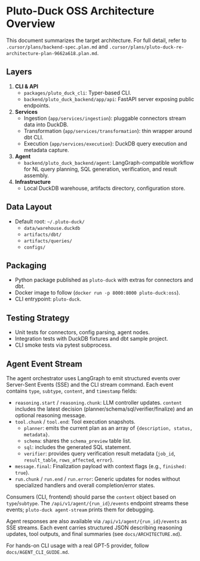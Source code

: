 # Pluto-Duck OSS Architecture Overview

This document summarizes the target architecture. For full detail, refer to
`.cursor/plans/backend-spec.plan.md` and `.cursor/plans/pluto-duck-re-architecture-plan-9662a618.plan.md`.

## Layers

1. **CLI & API**
   - `packages/pluto_duck_cli`: Typer-based CLI.
   - `backend/pluto_duck_backend/app/api`: FastAPI server exposing public endpoints.
2. **Services**
   - Ingestion (`app/services/ingestion`): pluggable connectors stream data into DuckDB.
   - Transformation (`app/services/transformation`): thin wrapper around dbt CLI.
   - Execution (`app/services/execution`): DuckDB query execution and metadata capture.
3. **Agent**
   - `backend/pluto_duck_backend/agent`: LangGraph-compatible workflow for NL query planning, SQL generation, verification, and result assembly.
4. **Infrastructure**
   - Local DuckDB warehouse, artifacts directory, configuration store.

## Data Layout

- Default root: `~/.pluto-duck/`
  - `data/warehouse.duckdb`
  - `artifacts/dbt/`
  - `artifacts/queries/`
  - `configs/`

## Packaging

- Python package published as `pluto-duck` with extras for connectors and dbt.
- Docker image to follow (`docker run -p 8000:8000 pluto-duck:oss`).
- CLI entrypoint: `pluto-duck`.

## Testing Strategy

- Unit tests for connectors, config parsing, agent nodes.
- Integration tests with DuckDB fixtures and dbt sample project.
- CLI smoke tests via pytest subprocess.

## Agent Event Stream

The agent orchestrator uses LangGraph to emit structured events over Server-Sent Events (SSE) and the CLI stream command. Each event contains `type`, `subtype`, `content`, and `timestamp` fields:

- `reasoning.start` / `reasoning.chunk`: LLM controller updates. `content` includes the latest decision (planner/schema/sql/verifier/finalize) and an optional reasoning message.
- `tool.chunk` / `tool.end`: Tool execution snapshots.
  - `planner`: emits the current plan as an array of `{description, status, metadata}`.
  - `schema`: shares the `schema_preview` table list.
  - `sql`: includes the generated SQL statement.
  - `verifier`: provides query verification result metadata (`job_id`, `result_table`, `rows_affected`, `error`).
- `message.final`: Finalization payload with context flags (e.g., `finished: true`).
- `run.chunk` / `run.end` / `run.error`: Generic updates for nodes without specialized handlers and overall completion/error states.

Consumers (CLI, frontend) should parse the `content` object based on `type`/`subtype`. The `/api/v1/agent/{run_id}/events` endpoint streams these events; `pluto-duck agent-stream` prints them for debugging.

Agent responses are also available via `/api/v1/agent/{run_id}/events` as SSE streams. Each event carries structured JSON describing reasoning updates, tool outputs, and final summaries (see `docs/ARCHITECTURE.md`).

For hands-on CLI usage with a real GPT-5 provider, follow `docs/AGENT_CLI_GUIDE.md`.

